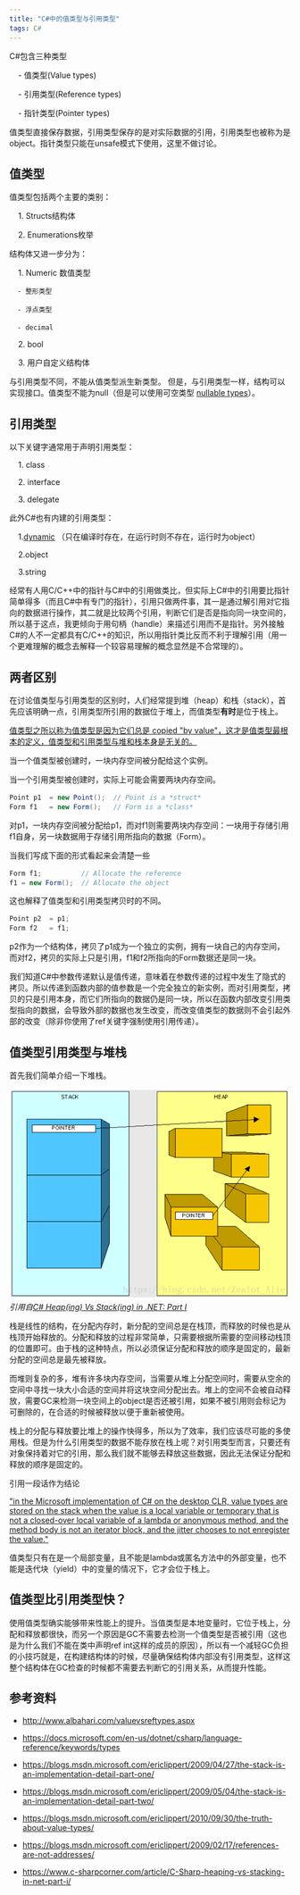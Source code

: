 ```yaml
---
title: "C#中的值类型与引用类型"
tags: C#
---
```


C#包含三种类型

    - 值类型(Value types)

    - 引用类型(Reference types)

    - 指针类型(Pointer types)

值类型直接保存数据，引用类型保存的是对实际数据的引用，引用类型也被称为是object。指针类型只能在unsafe模式下使用，这里不做讨论。<!--more-->

## 值类型

值类型包括两个主要的类别：

    1. Structs结构体

    2. Enumerations枚举

结构体又进一步分为：

    1. Numeric 数值类型

      - 整形类型

      - 浮点类型

      - decimal

    2. bool 

    3. 用户自定义结构体

与引用类型不同，不能从值类型派生新类型。 但是，与引用类型一样，结构可以实现接口。值类型不能为null（但是可以使用可空类型 [nullable types](https://docs.microsoft.com/en-us/dotnet/csharp/programming-guide/nullable-types/index)）。

## 引用类型

以下关键字通常用于声明引用类型：

    1. class

    2. interface

    3. delegate

此外C#也有内建的引用类型：

    1.[dynamic](https://docs.microsoft.com/en-us/dotnet/csharp/language-reference/keywords/dynamic) （只在编译时存在，在运行时则不存在，运行时为object）

    2.object

    3.string

经常有人用C/C++中的指针与C#中的引用做类比，但实际上C#中的引用要比指针简单得多（而且C#中有专门的指针），引用只做两件事，其一是通过解引用对它指向的数据进行操作，其二就是比较两个引用，判断它们是否是指向同一块空间的，所以基于这点，我更倾向于用句柄（handle）来描述引用而不是指针。另外接触C#的人不一定都具有C/C++的知识，所以用指针类比反而不利于理解引用（用一个更难理解的概念去解释一个较容易理解的概念显然是不合常理的）。

## 两者区别

在讨论值类型与引用类型的区别时，人们经常提到堆（heap）和栈（stack），首先应该明确一点，引用类型所引用的数据位于堆上，而值类型**有时**是位于栈上。

<u>值类型之所以称为值类型是因为它们总是 copied "by value"，这才是值类型最根本的定义，值类型和引用类型与堆和栈本身是无关的。</u>

当一个值类型被创建时，一块内存空间被分配给这个实例。

当一个引用类型被创建时，实际上可能会需要两块内存空间。

```c#
Point p1  = new Point();  // Point is a *struct*
Form f1   = new Form();   // Form is a *class*
```

对p1，一块内存空间被分配给p1，而对f1则需要两块内存空间：一块用于存储引用f1自身，另一块数据用于存储引用所指向的数据（Form）。

当我们写成下面的形式看起来会清楚一些

```c#
Form f1;          // Allocate the reference
f1 = new Form();  // Allocate the object
```

这也解释了值类型和引用类型拷贝时的不同。

```c#
Point p2  = p1;
Form f2   = f1;
```

p2作为一个结构体，拷贝了p1成为一个独立的实例，拥有一块自己的内存空间，而对f2，拷贝的实际上只是引用，f1和f2所指向的Form数据还是同一块。

我们知道C#中参数传递默认是值传递，意味着在参数传递的过程中发生了隐式的拷贝。所以传递到函数内部的值参数是一个完全独立的新实例，而对引用类型，拷贝的只是引用本身，而它们所指向的数据仍是同一块，所以在函数内部改变引用类型指向的数据，会导致外部的数据也发生改变，而改变值类型的数据则不会引起外部的改变（除非你使用了ref关键字强制使用引用传递）。

## 值类型引用类型与堆栈

首先我们简单介绍一下堆栈。

![Stack](/assets/images/2018-05-28-ValueAndRef/1.png)
<br>*引用自[C# Heap(ing) Vs Stack(ing) in .NET: Part I](https://www.c-sharpcorner.com/article/C-Sharp-heaping-vs-stacking-in-net-part-i/)*

栈是线性的结构，在分配内存时，新分配的空间总是在栈顶，而释放的时候也是从栈顶开始释放的。分配和释放的过程非常简单，只需要根据所需要的空间移动栈顶的位置即可。由于栈的这种特点，所以必须保证分配和释放的顺序是固定的，最新分配的空间总是最先被释放。

而堆则复杂的多，堆有许多块内存空间，当需要从堆上分配空间时，需要从空余的空间中寻找一块大小合适的空间并将这块空间分配出去。堆上的空间不会被自动释放，需要GC来检测一块空间上的object是否还被引用，如果不被引用则会标记为可删除的，在合适的时候被释放以便于重新被使用。

栈上的分配与释放要比堆上的操作快得多，所以为了效率，我们应该尽可能的多使用栈。但是为什么引用类型的数据不能存放在栈上呢？对引用类型而言，只要还有对象保持着对它的引用，那么我们就不能够去释放这些数据，因此无法保证分配和释放的顺序是固定的。

引用一段话作为结论

["in the Microsoft implementation of C# on the desktop CLR, value types are stored on the stack when the value is a local variable or temporary that is not a closed-over local variable of a lambda or anonymous method, and the method body is not an iterator block, and the jitter chooses to not enregister the value."](https://blogs.msdn.microsoft.com/ericlippert/2010/09/30/the-truth-about-value-types/)

值类型只有在是一个局部变量，且不能是lambda或匿名方法中的外部变量，也不能是迭代块（yield）中的变量的情况下，它才会位于栈上。

## 值类型比引用类型快？

使用值类型确实能够带来性能上的提升。当值类型是本地变量时，它位于栈上，分配和释放都很快，而另一个原因是GC不需要去检测一个值类型是否被引用（这也是为什么我们不能在类中声明ref int这样的成员的原因），所以有一个减轻GC负担的小技巧就是，在构建结构体的时候，尽量确保结构体内部没有引用类型，这样这整个结构体在GC检查的时候都不需要去判断它的引用关系，从而提升性能。

## 参考资料

- http://www.albahari.com/valuevsreftypes.aspx

- https://docs.microsoft.com/en-us/dotnet/csharp/language-reference/keywords/types

- https://blogs.msdn.microsoft.com/ericlippert/2009/04/27/the-stack-is-an-implementation-detail-part-one/

- https://blogs.msdn.microsoft.com/ericlippert/2009/05/04/the-stack-is-an-implementation-detail-part-two/

- https://blogs.msdn.microsoft.com/ericlippert/2010/09/30/the-truth-about-value-types/

- https://blogs.msdn.microsoft.com/ericlippert/2009/02/17/references-are-not-addresses/

- https://www.c-sharpcorner.com/article/C-Sharp-heaping-vs-stacking-in-net-part-i/